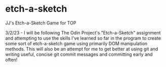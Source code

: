 # etch-a-sketch
JJ's Etch-a-Sketch Game for TOP

3/2/23 - I will be following The Odin Project's "Etch-a-Sketch" assignment and attempting to use the skills I've learned so far in the program to create some sort of etch-a-sketch game using primarily DOM manipulation methods. This will also be an attempt for me to get better at using git and writing useful, concise git commit messages and committing early and often!